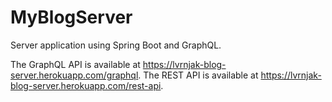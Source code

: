 # MyBlogServer

Server application using Spring Boot and GraphQL.

The GraphQL API is available at https://lvrnjak-blog-server.herokuapp.com/graphql.
The REST API is available at https://lvrnjak-blog-server.herokuapp.com/rest-api.
